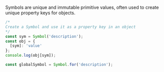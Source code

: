 Symbols are unique and immutable primitive values, often used to create unique property keys for objects.

```js
/*
Create a Symbol and use it as a property key in an object
*/
const sym = Symbol('description');
const obj = {
  [sym]: 'value'
};
console.log(obj[sym]);

const globalSymbol = Symbol.for('description');

```